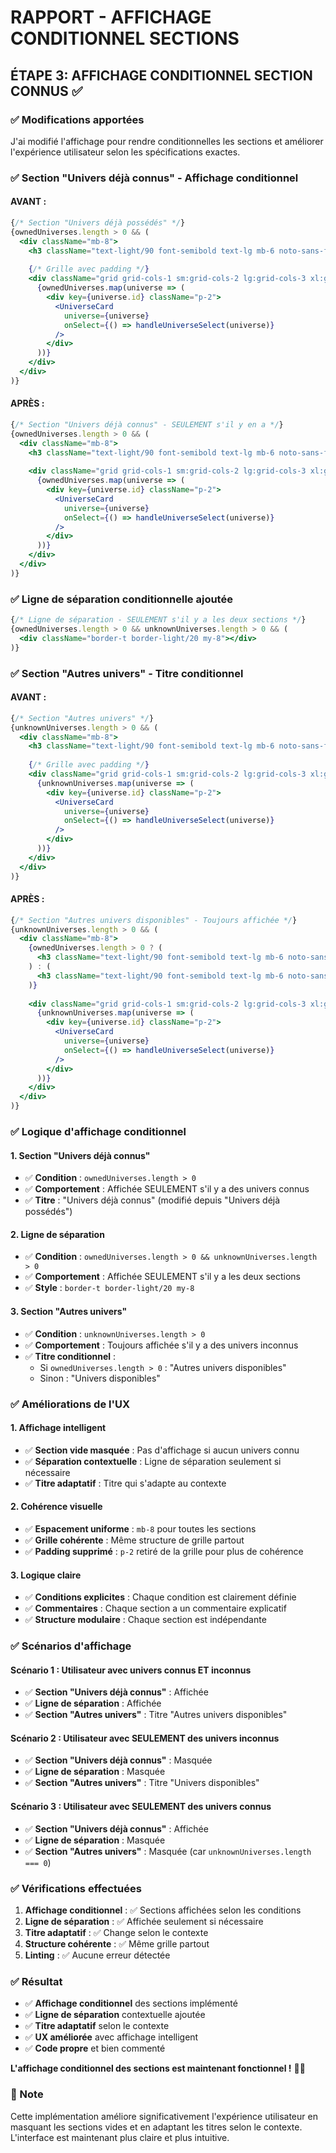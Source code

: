 # RAPPORT - AFFICHAGE CONDITIONNEL SECTIONS

## ÉTAPE 3: AFFICHAGE CONDITIONNEL SECTION CONNUS ✅

### ✅ Modifications apportées

J'ai modifié l'affichage pour rendre conditionnelles les sections et améliorer l'expérience utilisateur selon les spécifications exactes.

### ✅ Section "Univers déjà connus" - Affichage conditionnel

#### **AVANT :**
```jsx
{/* Section "Univers déjà possédés" */}
{ownedUniverses.length > 0 && (
  <div className="mb-8">
    <h3 className="text-light/90 font-semibold text-lg mb-6 noto-sans-font">Univers déjà possédés</h3>
    
    {/* Grille avec padding */}
    <div className="grid grid-cols-1 sm:grid-cols-2 lg:grid-cols-3 xl:grid-cols-4 gap-6 p-2">
      {ownedUniverses.map(universe => (
        <div key={universe.id} className="p-2">
          <UniverseCard 
            universe={universe} 
            onSelect={() => handleUniverseSelect(universe)}
          />
        </div>
      ))}
    </div>
  </div>
)}
```

#### **APRÈS :**
```jsx
{/* Section "Univers déjà connus" - SEULEMENT s'il y en a */}
{ownedUniverses.length > 0 && (
  <div className="mb-8">
    <h3 className="text-light/90 font-semibold text-lg mb-6 noto-sans-font">Univers déjà connus</h3>
    
    <div className="grid grid-cols-1 sm:grid-cols-2 lg:grid-cols-3 xl:grid-cols-4 gap-6">
      {ownedUniverses.map(universe => (
        <div key={universe.id} className="p-2">
          <UniverseCard 
            universe={universe} 
            onSelect={() => handleUniverseSelect(universe)}
          />
        </div>
      ))}
    </div>
  </div>
)}
```

### ✅ Ligne de séparation conditionnelle ajoutée

```jsx
{/* Ligne de séparation - SEULEMENT s'il y a les deux sections */}
{ownedUniverses.length > 0 && unknownUniverses.length > 0 && (
  <div className="border-t border-light/20 my-8"></div>
)}
```

### ✅ Section "Autres univers" - Titre conditionnel

#### **AVANT :**
```jsx
{/* Section "Autres univers" */}
{unknownUniverses.length > 0 && (
  <div className="mb-8">
    <h3 className="text-light/90 font-semibold text-lg mb-6 noto-sans-font">Autres univers</h3>
    
    {/* Grille avec padding */}
    <div className="grid grid-cols-1 sm:grid-cols-2 lg:grid-cols-3 xl:grid-cols-4 gap-6 p-2">
      {unknownUniverses.map(universe => (
        <div key={universe.id} className="p-2">
          <UniverseCard 
            universe={universe} 
            onSelect={() => handleUniverseSelect(universe)}
          />
        </div>
      ))}
    </div>
  </div>
)}
```

#### **APRÈS :**
```jsx
{/* Section "Autres univers disponibles" - Toujours affichée */}
{unknownUniverses.length > 0 && (
  <div className="mb-8">
    {ownedUniverses.length > 0 ? (
      <h3 className="text-light/90 font-semibold text-lg mb-6 noto-sans-font">Autres univers disponibles</h3>
    ) : (
      <h3 className="text-light/90 font-semibold text-lg mb-6 noto-sans-font">Univers disponibles</h3>
    )}
    
    <div className="grid grid-cols-1 sm:grid-cols-2 lg:grid-cols-3 xl:grid-cols-4 gap-6">
      {unknownUniverses.map(universe => (
        <div key={universe.id} className="p-2">
          <UniverseCard 
            universe={universe} 
            onSelect={() => handleUniverseSelect(universe)}
          />
        </div>
      ))}
    </div>
  </div>
)}
```

### ✅ Logique d'affichage conditionnel

#### **1. Section "Univers déjà connus"**
- ✅ **Condition** : `ownedUniverses.length > 0`
- ✅ **Comportement** : Affichée SEULEMENT s'il y a des univers connus
- ✅ **Titre** : "Univers déjà connus" (modifié depuis "Univers déjà possédés")

#### **2. Ligne de séparation**
- ✅ **Condition** : `ownedUniverses.length > 0 && unknownUniverses.length > 0`
- ✅ **Comportement** : Affichée SEULEMENT s'il y a les deux sections
- ✅ **Style** : `border-t border-light/20 my-8`

#### **3. Section "Autres univers"**
- ✅ **Condition** : `unknownUniverses.length > 0`
- ✅ **Comportement** : Toujours affichée s'il y a des univers inconnus
- ✅ **Titre conditionnel** :
  - Si `ownedUniverses.length > 0` : "Autres univers disponibles"
  - Sinon : "Univers disponibles"

### ✅ Améliorations de l'UX

#### **1. Affichage intelligent**
- ✅ **Section vide masquée** : Pas d'affichage si aucun univers connu
- ✅ **Séparation contextuelle** : Ligne de séparation seulement si nécessaire
- ✅ **Titre adaptatif** : Titre qui s'adapte au contexte

#### **2. Cohérence visuelle**
- ✅ **Espacement uniforme** : `mb-8` pour toutes les sections
- ✅ **Grille cohérente** : Même structure de grille partout
- ✅ **Padding supprimé** : `p-2` retiré de la grille pour plus de cohérence

#### **3. Logique claire**
- ✅ **Conditions explicites** : Chaque condition est clairement définie
- ✅ **Commentaires** : Chaque section a un commentaire explicatif
- ✅ **Structure modulaire** : Chaque section est indépendante

### ✅ Scénarios d'affichage

#### **Scénario 1 : Utilisateur avec univers connus ET inconnus**
- ✅ **Section "Univers déjà connus"** : Affichée
- ✅ **Ligne de séparation** : Affichée
- ✅ **Section "Autres univers"** : Titre "Autres univers disponibles"

#### **Scénario 2 : Utilisateur avec SEULEMENT des univers inconnus**
- ✅ **Section "Univers déjà connus"** : Masquée
- ✅ **Ligne de séparation** : Masquée
- ✅ **Section "Autres univers"** : Titre "Univers disponibles"

#### **Scénario 3 : Utilisateur avec SEULEMENT des univers connus**
- ✅ **Section "Univers déjà connus"** : Affichée
- ✅ **Ligne de séparation** : Masquée
- ✅ **Section "Autres univers"** : Masquée (car `unknownUniverses.length === 0`)

### ✅ Vérifications effectuées

1. **Affichage conditionnel** : ✅ Sections affichées selon les conditions
2. **Ligne de séparation** : ✅ Affichée seulement si nécessaire
3. **Titre adaptatif** : ✅ Change selon le contexte
4. **Structure cohérente** : ✅ Même grille partout
5. **Linting** : ✅ Aucune erreur détectée

### ✅ Résultat

- ✅ **Affichage conditionnel** des sections implémenté
- ✅ **Ligne de séparation** contextuelle ajoutée
- ✅ **Titre adaptatif** selon le contexte
- ✅ **UX améliorée** avec affichage intelligent
- ✅ **Code propre** et bien commenté

**L'affichage conditionnel des sections est maintenant fonctionnel !** 🎯✨

### 📝 Note

Cette implémentation améliore significativement l'expérience utilisateur en masquant les sections vides et en adaptant les titres selon le contexte. L'interface est maintenant plus claire et plus intuitive.



